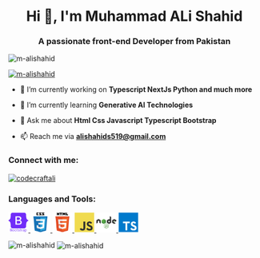 
<h1 align="center">Hi 👋, I'm Muhammad ALi Shahid</h1>
<h3 align="center">A passionate front-end Developer from  <b>Pakistan</b></h3>

<p align="left"> <img src="https://komarev.com/ghpvc/?username=m-alishahid&label=Profile%20views&color=0e75b6&style=flat" alt="m-alishahid" /> </p>

<p align="left"> <a href="https://github.com/ryo-ma/github-profile-trophy"><img src="https://github-profile-trophy.vercel.app/?username=m-alishahid" alt="m-alishahid" /></a> </p>

- 🔭 I’m currently working on **Typescript NextJs Python and much more**

- 🌱 I’m currently learning **Generative AI Technologies**

- 💬 Ask me about **Html Css Javascript Typescript Bootstrap**

- 📫 Reach me via **alishahids519@gmail.com**

<h3 align="left">Connect with me:</h3>
<p align="left">

<a href="https://instagram.com/codecraftali" target="blank"><img align="center" src="https://raw.githubusercontent.com/rahuldkjain/github-profile-readme-generator/master/src/images/icons/Social/instagram.svg" alt="codecraftali" height="30" width="40" /></a>
</p>

<h3 align="left">Languages and Tools:</h3>
<p align="left"> <a href="https://getbootstrap.com" target="_blank" rel="noreferrer"> <img src="https://raw.githubusercontent.com/devicons/devicon/master/icons/bootstrap/bootstrap-plain-wordmark.svg" alt="bootstrap" width="40" height="40"/> </a> <a href="https://www.w3schools.com/css/" target="_blank" rel="noreferrer"> <img src="https://raw.githubusercontent.com/devicons/devicon/master/icons/css3/css3-original-wordmark.svg" alt="css3" width="40" height="40"/> </a> <a href="https://www.w3.org/html/" target="_blank" rel="noreferrer"> <img src="https://raw.githubusercontent.com/devicons/devicon/master/icons/html5/html5-original-wordmark.svg" alt="html5" width="40" height="40"/> </a> <a href="https://developer.mozilla.org/en-US/docs/Web/JavaScript" target="_blank" rel="noreferrer"> <img src="https://raw.githubusercontent.com/devicons/devicon/master/icons/javascript/javascript-original.svg" alt="javascript" width="40" height="40"/> </a> <a href="https://nodejs.org" target="_blank" rel="noreferrer"> <img src="https://raw.githubusercontent.com/devicons/devicon/master/icons/nodejs/nodejs-original-wordmark.svg" alt="nodejs" width="40" height="40"/> </a> <a href="https://www.typescriptlang.org/" target="_blank" rel="noreferrer"> <img src="https://raw.githubusercontent.com/devicons/devicon/master/icons/typescript/typescript-original.svg" alt="typescript" width="40" height="40"/> </a> </p>

<p><img align="left" src="https://github-readme-stats.vercel.app/api/top-langs?username=m-alishahid&show_icons=true&locale=en&layout=compact" alt="m-alishahid" /></p>

<p>&nbsp;<img align="center" src="https://github-readme-stats.vercel.app/api?username=m-alishahid&show_icons=true&locale=en" alt="m-alishahid" /></p>
